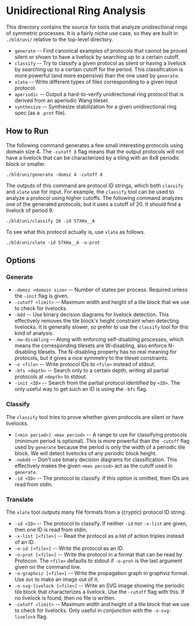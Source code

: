 
# Unidirectional Ring Analysis

This directory contains the source for tools that analyze unidirectional rings of symmetric processes.
It is a fairly niche use case, so they are built in `./bld/uni/` relative to the top-level directory.

* `generate` -- Find canonical examples of protocols that cannot be proved silent or shown to have a livelock by searching up to a certain cutoff.
* `classify` -- Try to classify a given protocol as silent or having a livelock by searching up to a certain cutoff for the period. This classification is more powerful (and more expensive) than the one used by `generate`.
* `xlate` -- Write different types of files corresponding to a given input protocol.
* `aperiodic` -- Output a hard-to-verify unidirectional ring protocol that is derived from an aperiodic Wang tileset.
* `synthesize` -- Synthesize stabilization for a given unidirectional ring spec (as a `.prot` file).

## How to Run

The following command generates a few small interesting protocols using domain size 4.
The `-cutoff 8` flag means that the output protocols will not have a livelock that can be characterized by a tiling with an 8x8 periodic block or smaller.
```
./bld/uni/generate -domsz 4 -cutoff 8
```
The outputs of this command are protocol ID strings, which both `classify` and `xlate` use for input.
For example, the `classify` tool can be used to analyze a protocol using higher cutoffs.
The following command analyzes one of the generated protocols, but it uses a cutoff of 20.
It should find a livelock of period 9.
```
./bld/uni/classify 20 -id 57XHa__A
```
To see what this protocol actually is, use `xlate` as follows.
```
./bld/uni/xlate -id 57XHa__A -o-prot
```

## Options

### Generate

* `-domsz <domain size>` -- Number of states per process. Required unless the `-init` flag is given.
* `-cutoff <limit>` -- Maximum width and height of a tile block that we use to check for livelocks.
* `-bdd` -- Use binary decision diagrams for livelock detection. This effectively removes the tile block's height constraint when detecting livelocks. It is generally slower, so prefer to use the `classify` tool for this kind of analysis.
* `-nw-disabling` -- Along with enforcing self-disabling processes, which means the corresponding tilesets are W-disabling, also enforce N-disabling tilesets. The N-disabling property has no real meaning for protocols, but it gives a nice symmetry to the tileset constraints.
* `-o <file>` -- Write protocol IDs to `<file>` instead of stdout.
* `-bfs <depth>` -- Search only to a certain depth, writing all partial protocols at `<depth>` to stdout.
* `-init <ID>` -- Search from the partial protocol identified by `<ID>`. The only useful way to get such an ID is using the `-bfs` flag.

### Classify

The `classify` tool tries to prove whether given protocols are silent or have livelocks.

* `[<min period>] <max period>` -- A range to use for classifying protocols (minimum period is optional). This is more powerful than the `-cutoff` flag used by `generate` because the period is only the width of a periodic tile block. We will detect livelocks of any periodic block height.
* `-nobdd` -- Don't use binary decision diagrams for classification. This effectively makes the given `<max period>` act as the cutoff used in `generate`.
* `-id <ID>` -- The protocol to classify. If this option is omitted, then IDs are read from stdin.

### Translate

The `xlate` tool outputs many file formats from a (cryptic) protocol ID string.

* `-id <ID>` -- The protocol to classify. If neither `-id` nor `-x-list` are given, then one ID is read from stdin.
* `-x-list [<file>]` -- Read the protocol as a list of action triples instead of an ID.
* `-o-id [<file>]` -- Write the protocol as an ID.
* `-o-prot [<file>]` -- Write the protocol in a format that can be read by Protocon. The `<file>` defaults to stdout  if `-o-prot` is the last argument given on the command line.
* `-o-graphviz [<file>]` -- Write the propagation graph in graphviz format. Use `dot` to make an image out of it.
* `-o-svg-livelock [<file>]` -- Write an SVG image showing the periodic tile block that characterizes a livelock. Use the `-cutoff` flag with this. If no livelock is found, then no file is written.
* `-cutoff <limit>` -- Maximum width and height of a tile block that we use to check for livelocks. Only useful in conjunction with the `-o-svg-livelock` flag.

